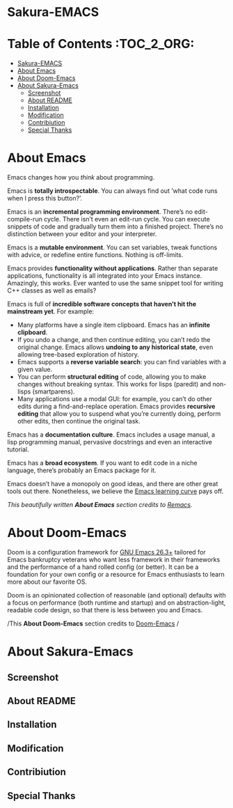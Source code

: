 <a id="org1c04931"></a>

# Sakura-EMACS


# Table of Contents     :TOC_2_ORG:

-   [Sakura-EMACS](#org1c04931)
-   [About Emacs](#orgd17a631)
-   [About Doom-Emacs](#org10d93a6)
-   [About Sakura-Emacs](#orgc2438f3)
    -   [Screenshot](#org7bc2ad7)
    -   [About README](#orgfbc8c1f)
    -   [Installation](#orgd06ab3e)
    -   [Modification](#org2fa7392)
    -   [Contribiution](#org2cb6523)
    -   [Special Thanks](#org8494c7b)


<a id="orgd17a631"></a>

# About Emacs

Emacs changes how you *think* about programming.

Emacs is **totally introspectable**. You can always find out &rsquo;what code runs when I press this button?&rsquo;.

Emacs is an **incremental programming environment**. There&rsquo;s no edit-compile-run cycle. There isn&rsquo;t even an edit-run cycle. You can execute snippets of code and gradually turn them into a finished project. There&rsquo;s no distinction between your editor and your interpreter.

Emacs is a **mutable environment**. You can set variables, tweak functions with advice, or redefine entire functions. Nothing is off-limits.

Emacs provides **functionality without applications**. Rather than separate applications, functionality is all integrated into your Emacs instance. Amazingly, this works. Ever wanted to use the same snippet tool for writing C++ classes as well as emails?

Emacs is full of **incredible software concepts that haven&rsquo;t hit the mainstream yet**. For example:

-   Many platforms have a single item clipboard. Emacs has an **infinite clipboard**.
-   If you undo a change, and then continue editing, you can&rsquo;t redo the original change. Emacs allows **undoing to any historical state**, even allowing tree-based exploration of history.
-   Emacs supports a **reverse variable search**: you can find variables with a given value.
-   You can perform **structural editing** of code, allowing you to make changes without breaking syntax. This works for lisps (paredit) and non-lisps (smartparens).
-   Many applications use a modal GUI: for example, you can&rsquo;t do other edits during a find-and-replace operation. Emacs provides **recursive editing** that allow you to suspend what you&rsquo;re currently doing, perform other edits, then continue the original task.

Emacs has a **documentation culture**. Emacs includes a usage manual, a lisp programming manual, pervasive docstrings and even an interactive tutorial.

Emacs has a **broad ecosystem**. If you want to edit code in a niche language, there&rsquo;s probably an Emacs package for it.

Emacs doesn&rsquo;t have a monopoly on good ideas, and there are other great tools out there. Nonetheless, we believe the [Emacs learning curve](https://i.stack.imgur.com/7Cu9Z.jpg) pays off.

*This beautifully written **About Emacs** section credits to [Remacs](https://github.com/remacs/remacs).*


<a id="org10d93a6"></a>

# About Doom-Emacs

Doom is a configuration framework for [GNU Emacs 26.3+](https://www.gnu.org/software/emacs/) tailored for Emacs bankruptcy veterans who want less framework in their frameworks and the performance of a hand rolled config (or better). It can be a foundation for your own config or a resource for Emacs enthusiasts to learn more about our favorite OS.

Doom is an opinionated collection of reasonable (and optional) defaults with a focus on performance (both runtime and startup) and on abstraction-light, readable code design, so that there is less between you and Emacs.

/This **About Doom-Emacs** section credits to [Doom-Emacs](https://github.com/hlissner/doom-emacs) /


<a id="orgc2438f3"></a>

# About Sakura-Emacs


<a id="org7bc2ad7"></a>

## Screenshot


<a id="orgfbc8c1f"></a>

## About README


<a id="orgd06ab3e"></a>

## Installation


<a id="org2fa7392"></a>

## Modification


<a id="org2cb6523"></a>

## Contribiution


<a id="org8494c7b"></a>

## Special Thanks
